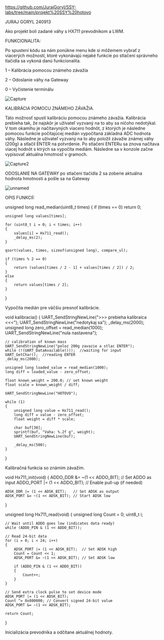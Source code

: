 https://github.com/JurajGoryl/SSY-labs/tree/main/projekt%20SSY%20hotovo

JURAJ GORYL 240913

Ako projekt boli zadané váhy s HX711 prevodníkom a LWM.



FUNKCIONALITA:

Po spustení kódu sa nám ponúkne menu kde si môžemem vybrať z viacerých možností, ktoré vykonávajú nejaké funkcie po stlačení správneho tlačidla sa vykoná danú funkcionalita. 



1 – Kalibrácia pomocou známeho závažia

2 – Odoslanie váhy na Gateway

0 – Vyčistenie terminálu

![Capture](https://github.com/user-attachments/assets/0e1dccb7-7d48-4f2a-88dd-2bf75ea1ef38)



KALIBRÁCIA POMOCU ZNÁMEHO ZÁVAŽIA.

Táto možnosť spustí kalibráciu pomocou známeho závažia. Kalibrácia prebieha tak, že najskôr je užívateľ vyzvaný na to aby sa ničoho nedotýkal. V tom okamihu je načítavyných viacero hodnôt, z ktorých je následne pomocou funkcie počítajúcej medián vypočítaná základná ADC hodnota váhy. Následne je užívateľ vyzvaný na to aby položil závažie známej váhy (200g) a stlačil ENTER na potvrdenie. Po stlačení ENTERu sa znova načítava viacej hodnôt s ktrých sa vypočíta mediám. Následne sa v konzole začne vypisovať aktuálna hmotnosť v gramoch.

![Capture2](https://github.com/user-attachments/assets/45a9815e-5cac-4550-8e8f-06f0be22ecf6)


ODOSLANIE NA GATEWAY
po stlačení tlačidla 2 sa zoberie aktuálna hodnota hmotnosti a pošle sa na Gateway 

![unnamed](https://github.com/user-attachments/assets/9deea029-01ce-4761-bec5-2061600c963b)

OPIS FUNKCIÍ:

unsigned long read_median(uint8_t times) 
{
	if (times == 0) return 0;

	unsigned long values[times];

	for (uint8_t i = 0; i < times; i++) 
	{
		values[i] = Hx711_read();
		_delay_ms(2);
	}

	qsort(values, times, sizeof(unsigned long), compare_ul);  

	if (times % 2 == 0) 
	{
		return (values[times / 2 - 1] + values[times / 2]) / 2;
	}
	else 
	{
		return values[times / 2];
	}
}

Vypočíta medián pre väčšiu presnoť kalibrácie.



void kalibracia() 
{
	UART_SendStringNewLine(">>> prebieha kalibraica <<<");
	UART_SendStringNewLine("nedotykaj sa");
	_delay_ms(2000);
	unsigned long zero_offset = read_median(1000);
	UART_SendStringNewLine("nula nastavena");

	// calibration of known mass
	UART_SendStringNewLine("poloz 200g zavazie a stlac ENTER");
	while (!(UART_DataAvailable()));  //waiting for input
	UART_GetChar();  //reading ENTER
	_delay_ms(2000);

	unsigned long loaded_value = read_median(1000);
	long diff = loaded_value - zero_offset;

	float known_weight = 200.0; // set known weight
	float scale = known_weight / diff;

	UART_SendStringNewLine("HOTOVO");

	while (1) 
	{
		unsigned long value = Hx711_read();
		long diff = value - zero_offset;
		float weight = diff * scale;

		char buf[30];
		sprintf(buf, "Vaha: %.2f g", weight);
		UART_SendStringNewLine(buf);

		_delay_ms(500);
	}
}

Kalibračná funkcia so známim závažím.


void Hx711_init(void) {
	ADDO_DDR &= ~(1 << ADDO_BIT);  // Set ADDO as input
	ADDO_PORT |= (1 << ADDO_BIT);  // Enable pull-up (if needed)
	
	ADSK_DDR |= (1 << ADSK_BIT);   // Set ADSK as output
	ADSK_PORT &= ~(1 << ADSK_BIT); // Start ADSK low
}

unsigned long Hx711_read(void) 
{
	unsigned long Count = 0;
	uint8_t i;

	// Wait until ADDO goes low (indicates data ready)
	while (ADDO_PIN & (1 << ADDO_BIT));

	// Read 24-bit data
	for (i = 0; i < 24; i++) 
	{
		ADSK_PORT |= (1 << ADSK_BIT);  // Set ADSK high
		Count = Count << 1;
		ADSK_PORT &= ~(1 << ADSK_BIT); // Set ADSK low

		if (ADDO_PIN & (1 << ADDO_BIT)) 
		{
			Count++;
		}
	}

	// Send extra clock pulse to set device mode
	ADSK_PORT |= (1 << ADSK_BIT);
	Count ^= 0x800000; // Convert signed 24-bit value
	ADSK_PORT &= ~(1 << ADSK_BIT);

	return Count;
}

Inicializácia prevodníka a odčítane aktuálnej hodnoty.
